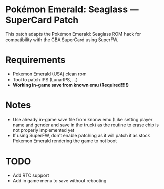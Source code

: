 # Pokémon Emerald: Seaglass — SuperCard Patch

This patch adapts the Pokémon Emerald: Seaglass ROM hack for compatibility with the GBA SuperCard using SuperFW.

# Requirements

- Pokemon Emerald (USA) clean rom
- Tool to patch IPS (LunarIPS, ...)
- **Working in-game save from known emu (Required!!!!)**

# Notes

- Use already in-game save file from knonw emu (Like setting player name and gender and save in the truck) as the routine to erase chip is not properly implemented yet
- If using SuperFW, don't enable patching as it will patch it as stock Pokemon Emerald rendering the game to not boot

# TODO

- Add RTC support
- Add in game menu to save without rebooting
